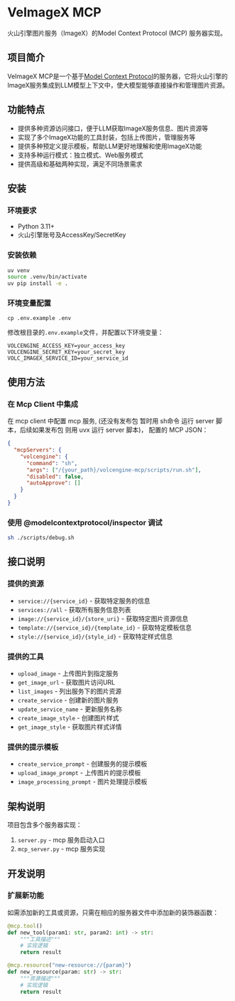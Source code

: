 # VeImageX MCP

火山引擎图片服务（ImageX）的Model Context Protocol (MCP) 服务器实现。

## 项目简介

VeImageX MCP是一个基于[Model Context Protocol](https://github.com/modelcontextprotocol/python-sdk)的服务器，它将火山引擎的ImageX服务集成到LLM模型上下文中，使大模型能够直接操作和管理图片资源。

## 功能特点

- 提供多种资源访问接口，便于LLM获取ImageX服务信息、图片资源等
- 实现了多个ImageX功能的工具封装，包括上传图片，管理服务等
- 提供多种预定义提示模板，帮助LLM更好地理解和使用ImageX功能
- 支持多种运行模式：独立模式、Web服务模式
- 提供高级和基础两种实现，满足不同场景需求

## 安装

### 环境要求

- Python 3.11+
- 火山引擎账号及AccessKey/SecretKey

### 安装依赖

```bash
uv venv
source .venv/bin/activate
uv pip install -e .
```

### 环境变量配置

```
cp .env.example .env 
```

修改根目录的`.env.example`文件，并配置以下环境变量：

```
VOLCENGINE_ACCESS_KEY=your_access_key
VOLCENGINE_SECRET_KEY=your_secret_key
VOLC_IMAGEX_SERVICE_ID=your_service_id
```



## 使用方法

### 在 Mcp Client 中集成

在 mcp client 中配置 mcp 服务, (还没有发布包 暂时用 sh命令 运行 server 脚本，后续如果发布包 则用 uvx 运行 server 脚本)， 配置的 MCP JSON：

```json
{
  "mcpServers": {
    "volcengine": {
      "command": "sh",
      "args": ["/{your_path}/volcengine-mcp/scripts/run.sh"],
      "disabled": false,
      "autoApprove": []
    }
  }
}
```


### 使用 @modelcontextprotocol/inspector 调试

```bash
sh ./scripts/debug.sh
```


## 接口说明

### 提供的资源

- `service://{service_id}` - 获取特定服务的信息
- `services://all` - 获取所有服务信息列表
- `image://{service_id}/{store_uri}` - 获取特定图片资源信息
- `template://{service_id}/{template_id}` - 获取特定模板信息
- `style://{service_id}/{style_id}` - 获取特定样式信息

### 提供的工具

- `upload_image` - 上传图片到指定服务
- `get_image_url` - 获取图片访问URL
- `list_images` - 列出服务下的图片资源
- `create_service` - 创建新的图片服务
- `update_service_name` - 更新服务名称
- `create_image_style` - 创建图片样式
- `get_image_style` - 获取图片样式详情

### 提供的提示模板

- `create_service_prompt` - 创建服务的提示模板
- `upload_image_prompt` - 上传图片的提示模板
- `image_processing_prompt` - 图片处理提示模板

## 架构说明

项目包含多个服务器实现：

1. `server.py` - mcp 服务启动入口
2. `mcp_server.py` - mcp 服务实现

## 开发说明

### 扩展新功能

如需添加新的工具或资源，只需在相应的服务器文件中添加新的装饰器函数：

```python
@mcp.tool()
def new_tool(param1: str, param2: int) -> str:
    """工具描述"""
    # 实现逻辑
    return result

@mcp.resource("new-resource://{param}")
def new_resource(param: str) -> str:
    """资源描述"""
    # 实现逻辑
    return result
```
